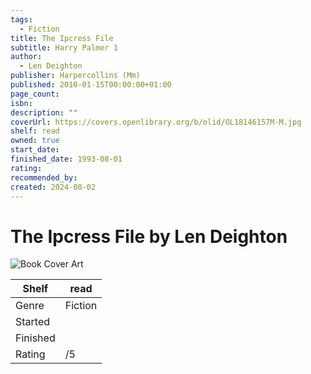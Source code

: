 ```yaml
---
tags:
  - Fiction
title: The Ipcress File
subtitle: Harry Palmer 1
author:
  - Len Deighton
publisher: Harpercollins (Mm)
published: 2010-01-15T00:00:00+01:00
page_count: 
isbn: 
description: ""
coverUrl: https://covers.openlibrary.org/b/olid/OL18146157M-M.jpg
shelf: read
owned: true
start_date: 
finished_date: 1993-08-01
rating: 
recommended_by: 
created: 2024-08-02
---
```


# The Ipcress File by Len Deighton

![Book Cover Art](https://covers.openlibrary.org/b/olid/OL18146157M-M.jpg)

| Shelf | read |
| --- | --- |
| Genre | Fiction |
| Started |  |
| Finished |  |
| Rating | /5 |


